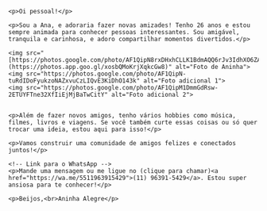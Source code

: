 <!DOCTYPE html>
<html lang="pt-br">
<head>
    <meta charset="UTF-8">
    <meta name="viewport" content="width=device-width, initial-scale=1.0">
    <title>Aninha Alegre</title>
</head>
<body>

    <p>Oi pessoal!</p>

    <p>Sou a Ana, e adoraria fazer novas amizades! Tenho 26 anos e estou sempre animada para conhecer pessoas interessantes. Sou amigável, tranquila e carinhosa, e adoro compartilhar momentos divertidos.</p>

    <img src="[https://photos.google.com/photo/AF1QipN8rxDHxhCLLK1BdmAQQ6rJv3IdhXO6ZAF9gtG4](https://photos.app.goo.gl/xosbQMoKrjXqkcGw8)" alt="Foto de Aninha">
    <img src="https://photos.google.com/photo/AF1QipN-tuRdIDoFyukzoNAZxvuCzLIQvE3KiDhO143k" alt="Foto adicional 1">
    <img src="https://photos.google.com/photo/AF1QipM1DmmGdRsw-2ETUYFTne32XfIiEjMjBaTwCitY" alt="Foto adicional 2"> 
    
    
    <p>Além de fazer novos amigos, tenho vários hobbies como música, filmes, livros e viagens. Se você também curte essas coisas ou só quer trocar uma ideia, estou aqui para isso!</p>

    <p>Vamos construir uma comunidade de amigos felizes e conectados juntos!</p>

    <!-- Link para o WhatsApp -->
    <p>Mande uma mensagem ou me ligue no (clique para chamar)<a href="https://wa.me/5511963915429">(11) 96391-5429</a>. Estou super ansiosa para te conhecer!</p>

    <p>Beijos,<br>Aninha Alegre</p>

</body>
</html>
